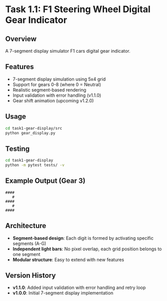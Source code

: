 # Task 1.1: F1 Steering Wheel Digital Gear Indicator

## Overview
A 7-segment display simulator F1 cars digital gear indicator.

## Features
-  7-segment display simulation using 5x4 grid
-  Support for gears 0-8 (where 0 = Neutral)
-  Realistic segment-based rendering
-  Input validation with error handling (v1.1.0)
-  Gear shift animation (upcoming v1.2.0)

## Usage
```bash
cd task1-gear-display/src
python gear_display.py
```

## Testing
```bash
cd task1-gear-display
python -m pytest tests/ -v
```

## Example Output (Gear 3)
```
####
   #
####
   #
####
```

## Architecture
- **Segment-based design**: Each digit is formed by activating specific segments (A-G)
- **Independent light bars**: No pixel overlap, each grid position belongs to one segment
- **Modular structure**: Easy to extend with new features

## Version History
- **v1.1.0**: Added input validation with error handling and retry loop
- **v1.0.0**: Initial 7-segment display implementation